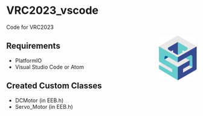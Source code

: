 # VRC2023_vscode
Code for VRC2023
<div style="float: right;display:fixed">
  <img src="./image/logo.png" alt="Icon" width="100">
</div>

## Requirements

- PlatformIO
- Visual Studio Code or Atom

## Created Custom Classes

- DCMotor (in EEB.h)
- Servo_Motor (in EEB.h)

